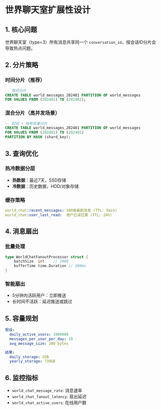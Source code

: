 # 世界聊天室扩展性设计

## 1. 核心问题

世界聊天室（type=3）所有消息共享同一个 `conversation_id`，按会话ID分片会导致热点问题。

## 2. 分片策略

### 时间分片（推荐）
```sql
-- 按月分片
CREATE TABLE world_messages_202401 PARTITION OF world_messages
FOR VALUES FROM (202401) TO (202402);
```

### 混合分片（高并发场景）
```sql
-- 时间 + 哈希双重分片
CREATE TABLE world_messages_202401 PARTITION OF world_messages
FOR VALUES FROM (202401) TO (202402)
PARTITION BY HASH (shard_key);
```

## 3. 查询优化

### 热冷数据分层
- **热数据**：最近7天，SSD存储
- **冷数据**：历史数据，HDD/对象存储

### 缓存策略
```yaml
world_chat:recent_messages: 100条最新消息 (TTL: 5min)
world_chat:user_last_read:  用户已读位置 (TTL: 24h)
```

## 4. 消息扇出

### 批量处理
```go
type WorldChatFanoutProcessor struct {
    batchSize  int    // 1000
    bufferTime time.Duration // 100ms
}
```

### 智能扇出
- 5分钟内活跃用户：立即推送
- 长时间不活跃：延迟推送或跳过

## 5. 容量规划

```yaml
假设:
  daily_active_users: 1000000
  messages_per_user_per_day: 10
  avg_message_size: 200 bytes

结果:
  daily_storage: 2GB
  yearly_storage: 730GB
```

## 6. 监控指标

- `world_chat_message_rate`: 消息速率
- `world_chat_fanout_latency`: 扇出延迟
- `world_chat_active_users`: 在线用户数